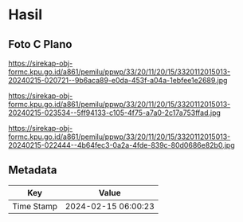 # Hasil

## Foto C Plano

https://sirekap-obj-formc.kpu.go.id/a861/pemilu/ppwp/33/20/11/20/15/3320112015013-20240215-020721--9b6aca89-e0da-453f-a04a-1ebfee1e2689.jpg

https://sirekap-obj-formc.kpu.go.id/a861/pemilu/ppwp/33/20/11/20/15/3320112015013-20240215-023534--5ff94133-c105-4f75-a7a0-2c17a753ffad.jpg

https://sirekap-obj-formc.kpu.go.id/a861/pemilu/ppwp/33/20/11/20/15/3320112015013-20240215-022444--4b64fec3-0a2a-4fde-839c-80d0686e82b0.jpg


## Metadata

| Key        | Value               |
| ---------- | ------------------- |
| Time Stamp | 2024-02-15 06:00:23 |



